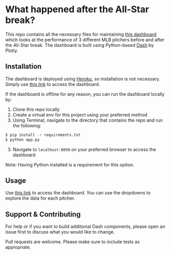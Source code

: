 # What happened after the All-Star break?

This repo contains all the necessary files for maintaining [this dashboard](https://all-star-break-dash.herokuapp.com/) which looks at the performance of 3 different MLB pitchers before and after the All-Star break. The dashboard is built using Python-based [Dash](https://plot.ly/dash/) by Plotly.

## Installation

The dashboard is deployed using [Heroku](https://dashboard.heroku.com/apps), so installation is not necessary. Simply use [this link](https://all-star-break-dash.herokuapp.com/) to access the dashboard.

If the dashboard is offline for any reason, you can run the dashboard locally by:

1. Clone this repo locally
2. Create a virtual env for this project using your preferred method
2. Using Terminal, navigate to the directory that contains the repo and run the following:
```bash
$ pip install -r requirements.txt
$ python app.py
```
3. Navigate to ```localhost:8050``` on your preferred browser to access the dashboard

Note: Having Python installed is a requirement for this option.

## Usage

Use [this link](https://all-star-break-dash.herokuapp.com/) to access the dashboard. You can use the dropdowns to explore the data for each pitcher.

## Support & Contributing
For help or if you want to build additional Dash components, please open an issue first to discuss what you would like to change.

Pull requests are welcome. Please make sure to include tests as appropriate.
